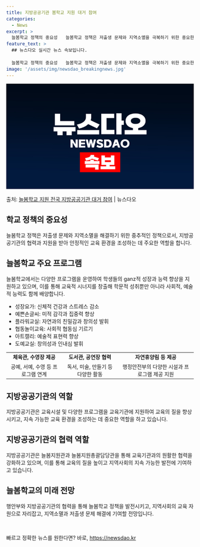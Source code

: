 ```yaml
---
title: 지방공공기관 봄학교 지원 대거 참여
categories:
  - News
excerpt: >
  늘봄학교 정책의 중요성   늘봄학교 정책은 저출생 문제와 지역소멸을 극복하기 위한 중요한 정책입니다. 이 정…
feature_text: >
  ## 뉴스다오 실시간 뉴스 속보입니다.

  늘봄학교 정책의 중요성   늘봄학교 정책은 저출생 문제와 지역소멸을 극복하기 위한 중요한 정책입니다. 이 정…
image: '/assets/img/newsdao_breakingnews.jpg'
---
```


![뉴스다오 속보](/assets/img/newsdao_breakingnews.jpg)

<p>출처: <a href="https://newsdao.kr/4146" rel="dofollow">늘봄학교 지원 전국 지방공공기관 대거 참여</a> | 뉴스다오</p>

<h2 data-ke-size="size26">학교 정책의 중요성</h2>
<p data-ke-size="size16">늘봄학교 정책은 저출생 문제와 지역소멸을 해결하기 위한 중추적인 정책으로서, 지방공공기관의 협력과 지원을 받아 안정적인 교육 환경을 조성하는 데 주요한 역할을 합니다.</p>

<h2 data-ke-size="size26">늘봄학교 주요 프로그램</h2>
<p data-ke-size="size16">늘봄학교에서는 다양한 프로그램을 운영하여 학생들의 ganz적 성장과 능력 향상을 지원하고 있으며, 이를 통해 교육적 시너지를 창출해 학문적 성취뿐만 아니라 사회적, 예술적 능력도 함께 배양합니다.</p>
<ul>
  <li>성장요가: 신체적 건강과 스트레스 감소</li>
  <li>예쁜손글씨: 미적 감각과 집중력 향상</li>
  <li>플라워교실: 자연과의 친밀감과 창의성 발휘</li>
  <li>협동놀이교육: 사회적 협동심 기르기</li>
  <li>아트캘리: 예술적 표현력 향상</li>
  <li>도예교실: 창의성과 인내심 발휘</li>
</ul>
<table style="width: 100%;">
<tbody>
<tr>
<td style="text-align: center; height: 17px;"><b>체육관, 수영장 제공</b></td>
<td style="text-align: center; height: 17px;"><b>도서관, 공연장 협력</b></td>
<td style="text-align: center; height: 17px;"><b>자연휴양림 등 제공</b></td>
</tr>
<tr>
<td style="text-align: center; height: 17px;">공예, 서예, 수영 등 프로그램 연계</td>
<td style="text-align: center; height: 17px;">독서, 미술, 만들기 등 다양한 활동</td>
<td style="text-align: center; height: 17px;">행정안전부의 다양한 시설과 프로그램 제공 지원</td>
</tr>
</tbody>
</table>

<h2 data-ke-size="size26">지방공공기관의 역할</h2>
<p data-ke-size="size16">지방공공기관은 교육시설 및 다양한 프로그램을 교육기관에 지원하여 교육의 질을 향상시키고, 지속 가능한 교육 환경을 조성하는 데 중요한 역할을 하고 있습니다.</p>

<h2 data-ke-size="size26">지방공공기관의 협력 역할</h2>
<p data-ke-size="size16">지방공공기관은 늘봄지원관과 늘봄지원총괄담당관을 통해 교육기관과의 원활한 협력을 강화하고 있으며, 이를 통해 교육의 질을 높이고 지역사회의 지속 가능한 발전에 기여하고 있습니다.</p>

<h2 data-ke-size="size26">늘봄학교의 미래 전망</h2>
<p data-ke-size="size16">행안부와 지방공공기관의 협력을 통해 늘봄학교 정책을 발전시키고, 지역사회의 교육 자원으로 자리잡고, 지역소멸과 저출생 문제 해결에 기여할 전망입니다.</p>
<p data-ke-size="size16">&nbsp;</p> 

빠르고 정확한 뉴스를 원한다면? 바로, <a href="https://newsdao.kr" rel="dofollow">https://newsdao.kr</a>


